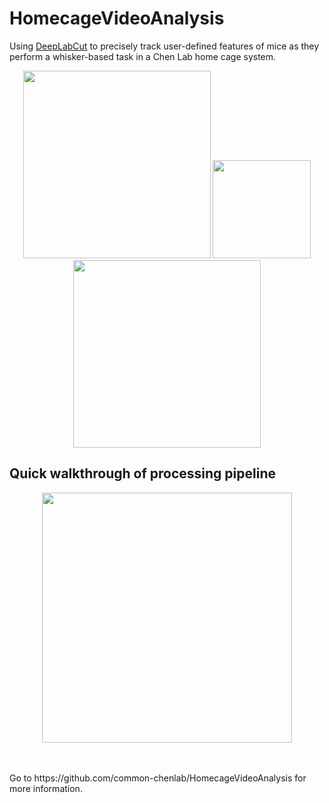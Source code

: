 # HomecageVideoAnalysis
Using [DeepLabCut](https://github.com/DeepLabCut/DeepLabCut) to precisely track user-defined features of mice as they perform a whisker-based task in a Chen Lab home cage system.

<p align="center">
<img src="https://github.com/kevry/HomecageVideoAnalysis/assets/45439265/d19cd61f-3a26-4bfb-98bc-b2fd9d42516e" width="300"/>

<img src="https://github.com/kevry/HomecageVideoAnalysis/assets/45439265/1bc30f13-af63-4256-aa1a-31aff1a2c973" width="157"/>

<img src="https://github.com/kevry/HomecageVideoAnalysis/assets/45439265/f267066f-c2fd-4127-b4e1-847bbd338c67" width="300"/>
</p>

## Quick walkthrough of processing pipeline
<p align="center">
<img src="https://github.com/kevry/HomecageVideoAnalysis/assets/45439265/2b411175-828f-4291-8e27-f55eb6a12c4b" width="400"/>
</p>


<br>
</br>
Go to https://github.com/common-chenlab/HomecageVideoAnalysis for more information.
